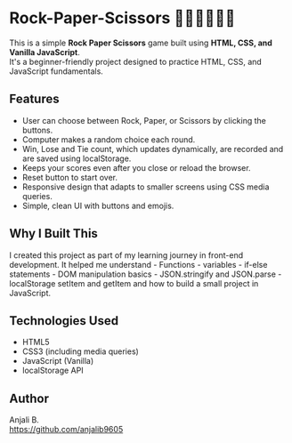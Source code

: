 # Rock-Paper-Scissors ✊🏼✋🏼✌🏼
This is a simple **Rock Paper Scissors** game built using **HTML, CSS, and Vanilla JavaScript**.  
It's a beginner-friendly project designed to practice HTML, CSS, and JavaScript fundamentals.

## Features

- User can choose between Rock, Paper, or Scissors by clicking the buttons.
- Computer makes a random choice each round.
- Win, Lose and Tie count, which updates dynamically, are recorded and are saved using localStorage.
- Keeps your scores even after you close or reload the browser.
- Reset button to start over.
- Responsive design that adapts to smaller screens using CSS media queries.
- Simple, clean UI with buttons and emojis.

## Why I Built This

I created this project as part of my learning journey in front-end development.
It helped me understand 
    - Functions 
    - variables 
    - if-else statements 
    - DOM manipulation basics
    - JSON.stringify and JSON.parse
    - localStorage setItem and getItem
and how to build a small project in JavaScript.

## Technologies Used

- HTML5
- CSS3 (including media queries)
- JavaScript (Vanilla)
- localStorage API

## Author

Anjali B.  
https://github.com/anjalib9605
